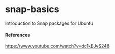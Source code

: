 # snap-basics
Introduction to Snap packages for Ubuntu

#### References
https://www.youtube.com/watch?v=dc1kEJvS248